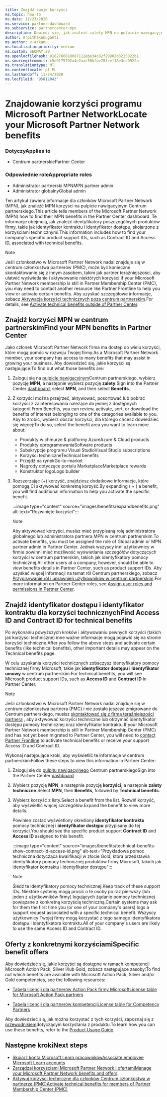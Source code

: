 ```yaml
---
title: Znajdź swoje korzyści
ms.topic: how-to
ms.date: 11/23/2020
ms.service: partner-dashboard
ms.subservice: partnercenter-mpn
description: Dowiedz się, jak znaleźć zalety MPN na pulpicie nawigacyjnym Centrum partnerskiego. Zawiera informacje dotyczące sposobu wyszukiwania identyfikatora dostępu i identyfikatora kontraktu pod kątem korzyści technicznych.
author: ArpithaKanuganti
ms.author: v-arkanu
ms.localizationpriority: medium
ms.custom: SEOMAY.20
ms.openlocfilehash: 0162766018087112ebe34c82f29902b3225822b1
ms.sourcegitcommit: c5e9175792a4e2aac50bfae78fcef18e3cc9922a
ms.translationtype: MT
ms.contentlocale: pl-PL
ms.lasthandoff: 11/24/2020
ms.locfileid: "95812843"
---
```

# <a name="locate-your-microsoft-partner-network-benefits"></a><span data-ttu-id="46c1c-104">Znajdowanie korzyści programu Microsoft Partner Network</span><span class="sxs-lookup"><span data-stu-id="46c1c-104">Locate your Microsoft Partner Network benefits</span></span> 

### <a name="applies-to"></a><span data-ttu-id="46c1c-105">Dotyczy</span><span class="sxs-lookup"><span data-stu-id="46c1c-105">Applies to</span></span>

- <span data-ttu-id="46c1c-106">Centrum partnerskie</span><span class="sxs-lookup"><span data-stu-id="46c1c-106">Partner Center</span></span>

### <a name="appropriate-roles"></a><span data-ttu-id="46c1c-107">Odpowiednie role</span><span class="sxs-lookup"><span data-stu-id="46c1c-107">Appropriate roles</span></span>

- <span data-ttu-id="46c1c-108">Administrator partnerski MPN</span><span class="sxs-lookup"><span data-stu-id="46c1c-108">MPN partner admin</span></span>
- <span data-ttu-id="46c1c-109">Administrator globalny</span><span class="sxs-lookup"><span data-stu-id="46c1c-109">Global admin</span></span>

<span data-ttu-id="46c1c-110">Ten artykuł zawiera informacje dla członków Microsoft Partner Network (MPN), jak znaleźć MPN korzyści na pulpicie nawigacyjnym Centrum partnerskiego.</span><span class="sxs-lookup"><span data-stu-id="46c1c-110">This article tells members of the Microsoft Partner Network (MPN) how to find their MPN benefits in the Partner Center dashboard.</span></span> <span data-ttu-id="46c1c-111">Te informacje obejmują, jak znaleźć identyfikatory poszczególnych produktów firmy, takie jak identyfikator kontraktu i identyfikator dostępu, skojarzone z korzyściami technicznymi.</span><span class="sxs-lookup"><span data-stu-id="46c1c-111">This information includes how to find your company's specific product support IDs, such as Contract ID and Access ID, associated with technical benefits.</span></span>

>[!NOTE]
> <span data-ttu-id="46c1c-112">Jeśli członkostwo w Microsoft Partner Network nadal znajduje się w centrum członkostwa partnerów (PMC), może być konieczne skontaktowanie się z innym zasobem, takim jak partner teraźniejszości, aby ułatwić wyświetlanie i aktywowanie niektórych korzyści.</span><span class="sxs-lookup"><span data-stu-id="46c1c-112">If your Microsoft Partner Network membership is still in Partner Membership Center (PMC), you may need to contact another resource like Partner Frontline to help you view or activate certain benefits.</span></span> <span data-ttu-id="46c1c-113">Aby uzyskać szczegółowe informacje, zobacz [Aktywacja korzyści technicznych poza centrum partnerskim](partner-membership-center-tech-benefits-activate.md).</span><span class="sxs-lookup"><span data-stu-id="46c1c-113">For details, see [Activate technical benefits outside of Partner Center](partner-membership-center-tech-benefits-activate.md).</span></span>

## <a name="find-your-mpn-benefits-in-partner-center"></a><span data-ttu-id="46c1c-114">Znajdź korzyści MPN w centrum partnerskim</span><span class="sxs-lookup"><span data-stu-id="46c1c-114">Find your MPN benefits in Partner Center</span></span>

<span data-ttu-id="46c1c-115">Jako członek Microsoft Partner Network firma ma dostęp do wielu korzyści, które mogą pomóc w rozwoju Twojej firmy.</span><span class="sxs-lookup"><span data-stu-id="46c1c-115">As a Microsoft Partner Network member, your company has access to many benefits that may assist in growing your business.</span></span> <span data-ttu-id="46c1c-116">Aby dowiedzieć się, jakie korzyści są następujące:</span><span class="sxs-lookup"><span data-stu-id="46c1c-116">To find out what those benefits are:</span></span>

1. <span data-ttu-id="46c1c-117">Zaloguj się na [pulpicie nawigacyjnym](https://partner.microsoft.com/dashboard/home)Centrum partnerskiego, wybierz pozycję **MPN**, a następnie wybierz pozycję **zalety**.</span><span class="sxs-lookup"><span data-stu-id="46c1c-117">Sign into the Partner Center [dashboard](https://partner.microsoft.com/dashboard/home), select **MPN**, and then select **Benefits**.</span></span>

2. <span data-ttu-id="46c1c-118">Z korzyści można przejrzeć, aktywować, posortować lub pobrać korzyści z zainteresowania należące do jednej z dostępnych kategorii.</span><span class="sxs-lookup"><span data-stu-id="46c1c-118">From Benefits, you can review, activate, sort, or download the benefits of interest belonging to one of the categories available to you.</span></span> <span data-ttu-id="46c1c-119">Aby to zrobić, wybierz obszar korzyści, dla którego chcesz dowiedzieć się więcej:</span><span class="sxs-lookup"><span data-stu-id="46c1c-119">To do so, select the benefit area you want to learn more about:</span></span>

   - <span data-ttu-id="46c1c-120">Produkty w chmurze & platformy Azure</span><span class="sxs-lookup"><span data-stu-id="46c1c-120">Azure & Cloud products</span></span>
   - <span data-ttu-id="46c1c-121">Produkty oprogramowania</span><span class="sxs-lookup"><span data-stu-id="46c1c-121">Software products</span></span>
   - <span data-ttu-id="46c1c-122">Subskrypcje programu Visual Studio</span><span class="sxs-lookup"><span data-stu-id="46c1c-122">Visual Studio subscriptions</span></span>
   - <span data-ttu-id="46c1c-123">Korzyści techniczne</span><span class="sxs-lookup"><span data-stu-id="46c1c-123">Technical benefits</span></span>
   - <span data-ttu-id="46c1c-124">Przejdź na rynek</span><span class="sxs-lookup"><span data-stu-id="46c1c-124">Go-to-market</span></span>
   - <span data-ttu-id="46c1c-125">Nagrody dotyczące portalu Marketplace</span><span class="sxs-lookup"><span data-stu-id="46c1c-125">Marketplace rewards</span></span>
   - <span data-ttu-id="46c1c-126">Konstruktor logo</span><span class="sxs-lookup"><span data-stu-id="46c1c-126">Logo builder</span></span>

3. <span data-ttu-id="46c1c-127">Rozszerzając (+) korzyść, znajdziesz dodatkowe informacje, które pomogą Ci aktywować konkretną korzyść.</span><span class="sxs-lookup"><span data-stu-id="46c1c-127">By expanding ( + ) a benefit, you will find additional information to help you activate the specific benefit.</span></span>

   :::image type="content" source="images/benefits/expandbenefits.png" alt-text="Rozwinięte korzyści":::

   > [!NOTE]
   > <span data-ttu-id="46c1c-129">Aby aktywować korzyści, musisz mieć przypisaną rolę administratora globalnego lub administratora partnera MPN w centrum partnerskim.</span><span class="sxs-lookup"><span data-stu-id="46c1c-129">To activate benefits, you must be assigned the role of Global admin or MPN partner admin in Partner Center.</span></span> <span data-ttu-id="46c1c-130">Jednak wszyscy inni użytkownicy w firmie powinni mieć możliwość wyświetlania szczegółów dotyczących korzyści w centrum partnerskim, takich jak identyfikatory pomocy technicznej.</span><span class="sxs-lookup"><span data-stu-id="46c1c-130">All other users at a company, however, should be able to view benefits details in Partner Center, such as product support IDs.</span></span> <span data-ttu-id="46c1c-131">Aby uzyskać więcej informacji na temat ról Centrum partnerskiego, zobacz [Przypisywanie ról i uprawnień użytkowników w centrum partnerskim](permissions-overview.md).</span><span class="sxs-lookup"><span data-stu-id="46c1c-131">For more information on Partner Center roles, see [Assign user roles and permissions in Partner Center](permissions-overview.md).</span></span>

## <a name="find-access-id-and-contract-id-for-technical-benefits"></a><span data-ttu-id="46c1c-132">Znajdź identyfikator dostępu i identyfikator kontraktu dla korzyści technicznych</span><span class="sxs-lookup"><span data-stu-id="46c1c-132">Find Access ID and Contract ID for technical benefits</span></span>

<span data-ttu-id="46c1c-133">Po wykonaniu powyższych kroków i aktywowaniu pewnych korzyści (takich jak korzyści techniczne) inne ważne informacje mogą pojawić się na stronie korzyści techniczne.</span><span class="sxs-lookup"><span data-stu-id="46c1c-133">After you follow the above steps and activate certain benefits (like technical benefits), other important details may appear on the Technical benefits page.</span></span>

<span data-ttu-id="46c1c-134">W celu uzyskania korzyści technicznych zobaczysz identyfikatory pomocy technicznej firmy Microsoft, takie jak **identyfikator dostępu** i **Identyfikator umowy** w centrum partnerskim.</span><span class="sxs-lookup"><span data-stu-id="46c1c-134">For technical benefits, you will see Microsoft product support IDs, such as **Access ID** and **Contract ID** in Partner Center.</span></span>

>[!NOTE]
> <span data-ttu-id="46c1c-135">Jeśli członkostwo w Microsoft Partner Network nadal znajduje się w centrum członkostwa partnera (PMC) i nie zostało jeszcze zmigrowane do Centrum partnerskiego, musisz [skontaktować się z firmą teraźniejszości partnera](partner-membership-center-tech-benefits-activate.md) , aby aktywować korzyści techniczne lub otrzymać identyfikator dostępu pomocy technicznej oraz identyfikator kontraktu.</span><span class="sxs-lookup"><span data-stu-id="46c1c-135">If your Microsoft Partner Network membership is still in Partner Membership Center (PMC) and has not yet been migrated to Partner Center, you will need to [contact Partner Frontline](partner-membership-center-tech-benefits-activate.md) to activate technical benefits or receive your support Access ID and Contract ID.</span></span>

 <span data-ttu-id="46c1c-136">Wykonaj następujące kroki, aby wyświetlić te informacje w centrum partnerskim:</span><span class="sxs-lookup"><span data-stu-id="46c1c-136">Follow these steps to view this information in Partner Center:</span></span>

1. <span data-ttu-id="46c1c-137">Zaloguj się do [pulpitu nawigacyjnego](https://partner.microsoft.com/dashboard/home) Centrum partnerskiego</span><span class="sxs-lookup"><span data-stu-id="46c1c-137">Sign into the Partner Center [dashboard](https://partner.microsoft.com/dashboard/home)</span></span>

2. <span data-ttu-id="46c1c-138">Wybierz pozycję **MPN**, a następnie pozycję **korzyści**, a następnie **zalety techniczne**.</span><span class="sxs-lookup"><span data-stu-id="46c1c-138">Select **MPN**, then **Benefits**, followed by **Technical benefits**.</span></span>

3. <span data-ttu-id="46c1c-139">Wybierz korzyść z listy.</span><span class="sxs-lookup"><span data-stu-id="46c1c-139">Select a benefit from the list.</span></span> <span data-ttu-id="46c1c-140">Rozwiń korzyść, aby wyświetlić więcej szczegółów.</span><span class="sxs-lookup"><span data-stu-id="46c1c-140">Expand the benefit to view more details.</span></span> 

   <span data-ttu-id="46c1c-141">Powinien zostać wyświetlony określony **identyfikator kontraktu** pomocy technicznej i **identyfikator dostępu** przypisany do tej korzyści.</span><span class="sxs-lookup"><span data-stu-id="46c1c-141">You should see the specific product support **Contract ID** and **Access ID** assigned to this benefit.</span></span>  

   :::image type="content" source="images/benefits/technical-benefits-show-contract-id-access-id.png" alt-text="Przykładowa pomoc techniczna dotycząca kwalifikacji w złocie Gold, która przedstawia identyfikatory pomocy technicznej produktów firmy Microsoft, takich jak identyfikator kontraktu i identyfikator dostępu":::

   > [!NOTE]
   > <span data-ttu-id="46c1c-143">Śledź te identyfikatory pomocy technicznej.</span><span class="sxs-lookup"><span data-stu-id="46c1c-143">Keep track of these support IDs.</span></span> <span data-ttu-id="46c1c-144">Niektóre systemy mogą prosić o te osoby po raz pierwszy (lub jeden z użytkowników firmy) logujących żądanie pomocy technicznej powiązane z konkretną korzyścią techniczną.</span><span class="sxs-lookup"><span data-stu-id="46c1c-144">Certain systems may ask for them the first time you (or one of your company's users) logs a support request associated with a specific technical benefit.</span></span> <span data-ttu-id="46c1c-145">Wszyscy użytkownicy Twojej firmy mogą korzystać z tego samego identyfikatora dostępu i identyfikatora kontraktu.</span><span class="sxs-lookup"><span data-stu-id="46c1c-145">All of your company's users are likely to use the same Access ID and Contract ID.</span></span>

## <a name="specific-benefit-offers"></a><span data-ttu-id="46c1c-146">Oferty z konkretnymi korzyściami</span><span class="sxs-lookup"><span data-stu-id="46c1c-146">Specific benefit offers</span></span>

<span data-ttu-id="46c1c-147">Aby dowiedzieć się, jakie korzyści są dostępne w ramach kompetencji Microsoft Action Pack, Silver i/lub Gold, zobacz następujące zasoby:</span><span class="sxs-lookup"><span data-stu-id="46c1c-147">To find out which benefits are available with Microsoft Action Pack, Silver and/or Gold competencies, see the following resources:</span></span>

- [<span data-ttu-id="46c1c-148">Tabela licencji dla partnerów Action Pack firmy Microsoft</span><span class="sxs-lookup"><span data-stu-id="46c1c-148">License table for Microsoft Action Pack partners</span></span>](https://assetsprod.microsoft.com/en-us/microsoft-action-pack-license-table.pdf)

- [<span data-ttu-id="46c1c-149">Tabela licencji dla partnerów kompetencji</span><span class="sxs-lookup"><span data-stu-id="46c1c-149">License table for Competency Partners</span></span>](https://assetsprod.microsoft.com/mpn-maps-software-iur-competency-license-table.docx)

<span data-ttu-id="46c1c-150">Aby dowiedzieć się, jak można korzystać z tych korzyści, zapoznaj się z [przewodnikiem](https://assets.microsoft.com/MPN-MAPS-Product-Usage-Guide.pdf)dotyczącym korzystania z produktu.</span><span class="sxs-lookup"><span data-stu-id="46c1c-150">To learn how you can use these benefits,  refer to the [Product Usage Guide](https://assets.microsoft.com/MPN-MAPS-Product-Usage-Guide.pdf).</span></span>

## <a name="next-steps"></a><span data-ttu-id="46c1c-151">Następne kroki</span><span class="sxs-lookup"><span data-stu-id="46c1c-151">Next steps</span></span>

- [<span data-ttu-id="46c1c-152">Skojarz konta Microsoft Learn pracowników</span><span class="sxs-lookup"><span data-stu-id="46c1c-152">Associate employee Microsoft Learn accounts</span></span>](ms-learn-associate.md)
- [<span data-ttu-id="46c1c-153">Zarządzaj korzyściami Microsoft Partner Network i ofertami</span><span class="sxs-lookup"><span data-stu-id="46c1c-153">Manage your Microsoft Partner Network benefits and offers</span></span>](manage-your-partner-network-benefits.md)
- [<span data-ttu-id="46c1c-154">Aktywuj korzyści techniczne dla członków Centrum członkostwa w partnerze (PMC)</span><span class="sxs-lookup"><span data-stu-id="46c1c-154">Activate technical benefits for members of Partner Membership Center (PMC)</span></span>](partner-membership-center-tech-benefits-activate.md)